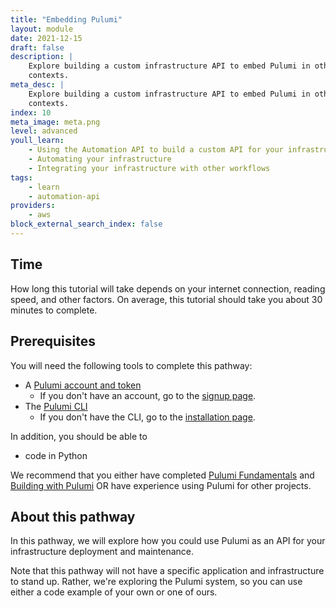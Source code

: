 ```yaml
---
title: "Embedding Pulumi"
layout: module
date: 2021-12-15
draft: false
description: |
    Explore building a custom infrastructure API to embed Pulumi in other
    contexts.
meta_desc: |
    Explore building a custom infrastructure API to embed Pulumi in other
    contexts.
index: 10
meta_image: meta.png
level: advanced
youll_learn:
    - Using the Automation API to build a custom API for your infrastructure
    - Automating your infrastructure
    - Integrating your infrastructure with other workflows
tags:
    - learn
    - automation-api
providers:
    - aws
block_external_search_index: false
---
```


## Time

How long this tutorial will take depends on your internet connection, reading speed, and other factors. On average, this tutorial should take you about 30 minutes to complete.

## Prerequisites

You will need the following tools to complete this pathway:

- A [Pulumi account and token](/docs/intro/pulumi-service/accounts#access-tokens)
    - If you don't have an account, go to the [signup page](https://app.pulumi.com/signup).
- The [Pulumi CLI](/docs/reference/cli/)
    - If you don't have the CLI, go to the [installation page](/docs/get-started/install/).

In addition, you should be able to

- code in Python

We recommend that you either have completed [Pulumi Fundamentals](/learn/pulumi-fundamentals/) and [Building with Pulumi](/learn/building-with-pulumi/) OR have experience using Pulumi for other projects.

## About this pathway

In this pathway, we will explore how you could use Pulumi as an API for your infrastructure deployment and maintenance.

Note that this pathway will not have a specific application and infrastructure to stand up. Rather, we're exploring the Pulumi system, so you can use either a code example of your own or one of ours.
